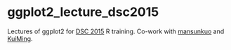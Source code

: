 # ggplot2_lecture_dsc2015
Lectures of ggplot2 for [DSC 2015](http://datasci.tw) R training.
Co-work with [mansunkuo](https://github.com/mansunkuo) and [KuiMing](https://github.com/KuiMing).
